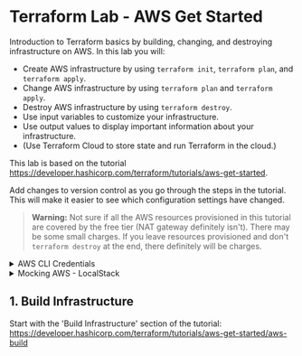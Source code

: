 # Terraform Lab - AWS Get Started

Introduction to Terraform basics by building, changing, and destroying infrastructure on AWS. In this lab you will:

- Create AWS infrastructure by using `terraform init`, `terraform plan`, and `terraform apply`.
- Change AWS infrastructure by using `terraform plan` and `terraform apply`.
- Destroy AWS infrastructure by using `terraform destroy`.
- Use input variables to customize your infrastructure.
- Use output values to display important information about your infrastructure.
- (Use Terraform Cloud to store state and run Terraform in the cloud.)

This lab is based on the tutorial https://developer.hashicorp.com/terraform/tutorials/aws-get-started.

Add changes to version control as you go through the steps in the tutorial. This will make it easier to see which configuration settings have changed.

> **Warning:** Not sure if all the AWS resources provisioned in this tutorial are covered by the free tier (NAT gateway definitely isn't). There may be some small charges. If you leave resources provisioned and don't `terraform destroy` at the end, there definitely will be charges.

<details><summary>AWS CLI Credentials</summary>

You will need to add your AWS Access Keys to the AWS CLI client. Configure the AWS CLI from the terminal. Follow the prompts to input your AWS Access Key ID and Secret Access Key.

```bash
$ aws configure
```

The configuration process stores your credentials in a file at `~/.aws/credentials` within the Codespace workspace.

</details>

<details><summary>Mocking AWS - LocalStack</summary>

Instead of applying changes to the real AWS, we can create a fake, local version of AWS and test our configuration against this fake version. This will mean no real resources are provisioned in AWS. To do this, we will use an emulator called [LocalStack](https://github.com/localstack/localstack).

### Starting LocalStack

LocalStack is already installed in the Codespace. To start the LocalStack container, run the following command in the terminal:

```bash
sudo localstack start
```

### Configure Terraform Resource Provider

In `main.tf`, replace the `provider "aws"` block

```terraform
provider "aws" {
  region  = "us-west-2"
}
```

with the following:

```terraform
provider "aws" {
  region                      = "us-west-2"
  access_key                  = "mock_access_key"
  secret_key                  = "mock_secret_key"
  skip_credentials_validation = true
  skip_metadata_api_check     = true
  skip_requesting_account_id  = true
  s3_use_path_style           = true

  endpoints {
    apigateway     = "http://localhost:4566"
    cloudformation = "http://localhost:4566"
    cloudwatch     = "http://localhost:4566"
    dynamodb       = "http://localhost:4566"
    es             = "http://localhost:4566"
    firehose       = "http://localhost:4566"
    iam            = "http://localhost:4566"
    kinesis        = "http://localhost:4566"
    lambda         = "http://localhost:4566"
    route53        = "http://localhost:4566"
    redshift       = "http://localhost:4566"
    s3             = "http://localhost:4566"
    secretsmanager = "http://localhost:4566"
    ses            = "http://localhost:4566"
    sns            = "http://localhost:4566"
    sqs            = "http://localhost:4566"
    ssm            = "http://localhost:4566"
    stepfunctions  = "http://localhost:4566"
    sts            = "http://localhost:4566"
    ec2            = "http://localhost:4566"
  }
}
```

Log-in to AWS again, using the fake credentials:

```
access_key: mock_access_key
secret_key: mock_secret_key
```

</details>

## 1. Build Infrastructure

Start with the 'Build Infrastructure' section of the tutorial: https://developer.hashicorp.com/terraform/tutorials/aws-get-started/aws-build
